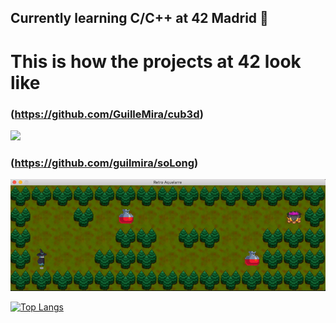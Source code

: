 ## Currently learning C/C++ at 42 Madrid 📜


# This is how the projects at 42 look like

### (https://github.com/GuilleMira/cub3d)
![](https://github.com/GuilleMira/guilmira/blob/main/gif/show_off.gif)

### (https://github.com/guilmira/soLong)
![](https://github.com/guilmira/guilmira/blob/main/gif/soLong.gif)


[![Top Langs](https://github-readme-stats.vercel.app/api/top-langs/?username=guilmira&layout=compact)](https://github.com/anuraghazra/github-readme-stats)



